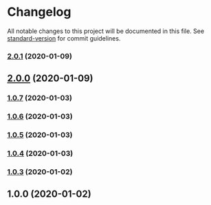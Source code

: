# Changelog

All notable changes to this project will be documented in this file. See [standard-version](https://github.com/conventional-changelog/standard-version) for commit guidelines.

### [2.0.1](https://github.com/guochengwei/single-spa-vue-pre-loader/compare/v2.0.0...v2.0.1) (2020-01-09)

## [2.0.0](https://github.com/guochengwei/single-spa-vue-pre-loader/compare/v1.0.7...v2.0.0) (2020-01-09)

### [1.0.7](https://github.com/guochengwei/single-spa-vue-pre-loader/compare/v1.0.6...v1.0.7) (2020-01-03)

### [1.0.6](https://github.com/guochengwei/single-spa-vue-pre-loader/compare/v1.0.5...v1.0.6) (2020-01-03)

### [1.0.5](https://github.com/guochengwei/single-spa-vue-pre-loader/compare/v1.0.4...v1.0.5) (2020-01-03)

### [1.0.4](https://github.com/guochengwei/single-spa-vue-pre-loader/compare/v1.0.3...v1.0.4) (2020-01-03)

### [1.0.3](https://github.com/guochengwei/single-spa-vue-pre-loader/compare/v1.0.2...v1.0.3) (2020-01-02)

## 1.0.0 (2020-01-02)
